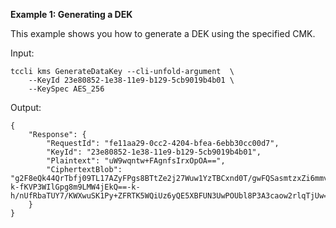 **Example 1: Generating a DEK**

This example shows you how to generate a DEK using the specified CMK.

Input: 

```
tccli kms GenerateDataKey --cli-unfold-argument  \
    --KeyId 23e80852-1e38-11e9-b129-5cb9019b4b01 \
    --KeySpec AES_256
```

Output: 
```
{
    "Response": {
        "RequestId": "fe11aa29-0cc2-4204-bfea-6ebb30cc00d7",
        "KeyId": "23e80852-1e38-11e9-b129-5cb9019b4b01",
        "Plaintext": "uW9wqntw+FAgnfsIrxOpOA==",
        "CiphertextBlob": "g2F8eQk44QrTbfj09TL17AZyFPgs8BTtZe2j27Wuw1YzTBCxnd0T/gwFQSasmtzxZi6mmvD7DCjCE+LxJmdhXQ==-k-fKVP3WIlGpg8m9LMW4jEkQ==-k-h/nUfRbaTUY7/KWXwuSK1Py+ZFRTK5WQiUz6yQE5XBFUN3UwPOUbl8P3A3caow2rlqTjUw=="
    }
}
```

